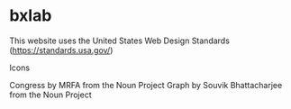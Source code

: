 # bxlab

This website uses the United States Web Design Standards
(https://standards.usa.gov/)


Icons

Congress by MRFA from the Noun Project
Graph by Souvik Bhattacharjee from the Noun Project
